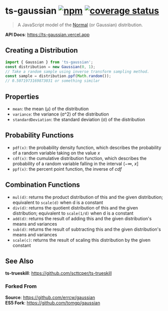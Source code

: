 # ts-gaussian [![npm](https://img.shields.io/npm/v/ts-gaussian.svg?maxAge=3600)](https://www.npmjs.com/package/ts-gaussian) [![coverage status](https://codecov.io/gh/scttcper/ts-gaussian/branch/master/graph/badge.svg)](https://codecov.io/gh/scttcper/ts-gaussian)

> A JavaScript model of the [Normal](http://en.wikipedia.org/wiki/Normal_distribution)
(or Gaussian) distribution.

__API Docs__: https://ts-gaussian.vercel.app  

## Creating a Distribution

```ts
import { Gaussian } from 'ts-gaussian';
const distribution = new Gaussian(0, 1);
// Take a random sample using inverse transform sampling method.
const sample = distribution.ppf(Math.random());
// 0.5071973169873031 or something similar
```

## Properties

* `mean`: the mean (μ) of the distribution
* `variance`: the variance (σ^2) of the distribution
* `standardDeviation`: the standard deviation (σ) of the distribution

## Probability Functions

* `pdf(x)`: the probability density function, which describes the probability
  of a random variable taking on the value _x_
* `cdf(x)`: the cumulative distribution function, which describes the probability of a random variable falling in the interval (−∞, _x_]
* `ppf(x)`: the percent point function, the inverse of _cdf_

## Combination Functions

* `mul(d)`: returns the product distribution of this and the given distribution; equivalent to `scale(d)` when d is a constant
* `div(d)`: returns the quotient distribution of this and the given distribution; equivalent to `scale(1/d)` when d is a constant
* `add(d)`: returns the result of adding this and the given distribution's means and variances
* `sub(d)`: returns the result of subtracting this and the given distribution's means and variances
* `scale(c)`: returns the result of scaling this distribution by the given constant

## See Also

__ts-trueskill__: https://github.com/scttcper/ts-trueskill

### Forked From

__Source__: https://github.com/errcw/gaussian  
__ES5 Fork__: https://github.com/tomgp/gaussian
